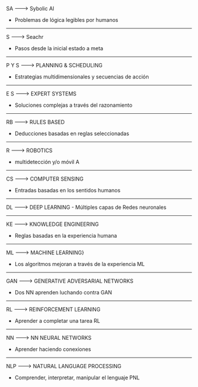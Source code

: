 SA ---> Sybolic AI
- Problemas de lógica legibles por humanos
***
S ---> Seachr
- Pasos desde la inicial estado a meta
***
P Y S ---> PLANNING & SCHEDULING
- Estrategias multidimensionales y secuencias de acción
***
E S ---> EXPERT SYSTEMS
- Soluciones complejas a través del razonamiento
***
RB ---> RULES BASED
- Deducciones basadas en reglas seleccionadas
***
R ---> ROBOTICS 
- multidetección y/o móvil A
***
CS ---> COMPUTER SENSING
- Entradas basadas en los sentidos humanos
***
DL ---> DEEP LEARNING
	- Múltiples capas de Redes neuronales
***
KE ---> KNOWLEDGE ENGINEERING
- Reglas basadas en la experiencia humana
***
ML ---> MACHINE LEARNING}
- Los algoritmos mejoran a través de la experiencia ML
***
GAN ---> GENERATIVE ADVERSARIAL NETWORKS
- Dos NN aprenden luchando contra GAN
***
RL ---> REINFORCEMENT LEARNING
- Aprender a completar una tarea RL
***
NN ---> NN NEURAL NETWORKS 
-  Aprender haciendo conexiones
***
NLP ---> NATURAL LANGUAGE PROCESSING
- Comprender, interpretar, manipular el lenguaje PNL